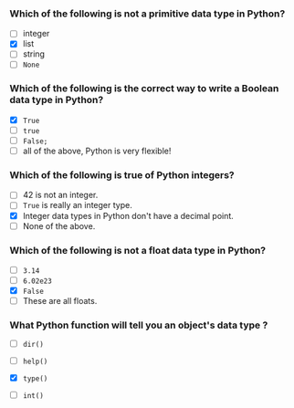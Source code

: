 ### Which of the following is not a primitive data type in Python? 
- [ ] integer
- [x] list
- [ ] string
- [ ] `None`

### Which of the following is the correct way to write a Boolean data type in Python?
- [x] `True`
- [ ] `true`
- [ ] `False;`
- [ ] all of the above, Python is very flexible!

### Which of the following is true of Python integers?
- [ ] 42 is not an integer.
- [ ] `True` is really an integer type.
- [x] Integer data types in Python don't have a decimal point.
- [ ] None of the above.

### Which of the following is not a float data type in Python?
- [ ] `3.14`
- [ ] `6.02e23`
- [x] `False`
- [ ] These are all floats.

### What Python function will tell you an object's data type ?
- [ ] `dir()`
- [ ] `help()`
- [x] `type()`
- [ ] `int()`


